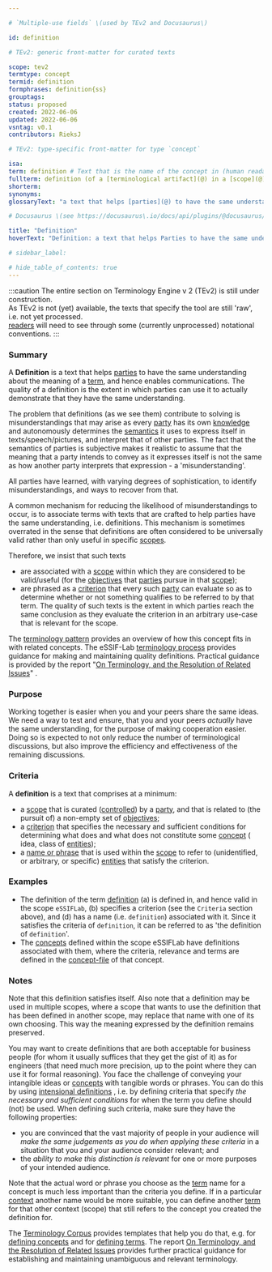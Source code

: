 ```yaml
---

# `Multiple-use fields` \(used by TEv2 and Docusaurus\)

id: definition

# TEv2: generic front-matter for curated texts

scope: tev2
termtype: concept
termid: definition
formphrases: definition{ss}
grouptags:
status: proposed
created: 2022-06-06
updated: 2022-06-06
vsntag: v0.1
contributors: RieksJ

# TEv2: type-specific front-matter for type `concept`

isa:
term: definition # Text that is the name of the concept in (human readable) texts.
fullterm: definition (of a [terminological artifact](@) in a [scope](@))
shorterm:
synonyms:
glossaryText: "a text that helps [parties](@) to have the same understanding about the meaning of (and [concepts](@) behind) a [term](@), ideally in such a way that these [parties](@) can determine whether or not they make the same distinction."

# Docusaurus \(see https://docusaurus\.io/docs/api/plugins/@docusaurus/plugin-content-docs#markdown-front-matter\):

title: "Definition"
hoverText: "Definition: a text that helps Parties to have the same understanding about the meaning of (and Concepts behind) a Term, ideally in such a way that these Parties can determine whether or not they make the same distinction."

# sidebar_label:

# hide_table_of_contents: true
---
```


:::caution
The entire section on Terminology Engine v 2 (TEv2) is still under construction.<br/>
As TEv2 is not (yet) available, the texts that specify the tool are still 'raw', i.e. not yet
processed.<br/>[readers](@) will need to see through some (currently unprocessed) notational
conventions.
:::

### Summary

A **Definition** is a text that helps [parties](@) to have the same understanding about the meaning
of a [term](@), and hence enables communications. The quality of a definition is the extent in which
parties can use it to actually demonstrate that they have the same understanding.

The problem that definitions (as we see them) contribute to solving is misunderstandings that may
arise as every [party](@) has its own [knowledge](@) and autonomously determines the [semantics](@)
it uses to express itself in texts/speech/pictures, and interpret that of other parties. The fact
that the semantics of parties is subjective makes it realistic to assume that the meaning that a
party intends to convey as it expresses itself is not the same as how another party interprets that
expression - a 'misunderstanding'.

All parties have learned, with varying degrees of sophistication, to identify misunderstandings, and
ways to recover from that.

A common mechanism for reducing the likelihood of misunderstandings to occur, is to associate terms
with texts that are crafted to help parties have the same understanding, i.e. definitions. This
mechanism is sometimes overrated in the sense that definitions are often considered to be
universally valid rather than only useful in specific [scopes](@).

Therefore, we insist that such texts

- are associated with a [scope](@) within which they are considered to be valid/useful (for
  the [objectives](@) that [parties](@) pursue in that [scope](@));
- are phrased as a [criterion](https://www.lexico.com/definition/criterion) that every
  such [party](@) can evaluate so as to determine whether or not something qualifies to be referred
  to by that term.
  The quality of such texts is the extent in which parties reach the same conclusion as they
  evaluate the criterion in an arbitrary use-case that is relevant for the scope.

The [terminology pattern](pattern-terminology@) provides an overview of how this concept fits in
with related concepts.
The eSSIF-Lab [terminology process](@) provides guidance for making and maintaining quality
definitions.
Practical guidance is provided by the
report "[On Terminology, and the Resolution of Related Issues](http://resolver.tudelft.nl/uuid:964a90da-da81-4d38-9f45-84f3f5fa96b3)"
.

### Purpose

Working together is easier when you and your peers share the same ideas. We need a way to test and
ensure, that you and your peers _actually_ have the same understanding, for the purpose of making
cooperation easier. Doing so is expected to not only reduce the number of terminological
discussions, but also improve the efficiency and effectiveness of the remaining discussions.

### Criteria

A **definition** is a text that comprises at a minimum:

- a [scope](@) that is curated ([controlled](@)) by a [party](@), and that is related to (the
  pursuit of) a non-empty set of [objectives](@);
- a [criterion](https://www.lexico.com/definition/criterion) that specifies the necessary and
  sufficient conditions for determining what does and what does not constitute some [concept](@) (
  idea, class of [entities](@));
- a [name or phrase](@) that is used within the [scope](@) to refer to (unidentified, or arbitrary,
  or specific) [entities](@) that satisfy the criterion.

### Examples

- The definition of the term [definition](@) (a) is defined in, and hence valid in the
  scope `eSSIFLab`, (b) specifies a criterion (see the `Criteria` section above), and (d) has a
  name (i.e. `definition`) associated with it. Since it satisfies the criteria of `definition`, it
  can be referred to as 'the definition of `definition`'.
- The [concepts](@) defined within the scope eSSIFLab have definitions associated with them, where
  the criteria, relevance and terms are defined in the [concept-file](@) of that concept.

### Notes

Note that this definition satisfies itself. Also note that a definition may be used in multiple
scopes, where a scope that wants to use the definition that has been defined in another scope, may
replace that name with one of its own choosing. This way the meaning expressed by the definition
remains preserved.

You may want to create definitions that are both acceptable for business people (for whom it usually
suffices that they get the gist of it) as for engineers (that need much more precision, up to the
point where they can use it for formal reasoning). You face the challenge of conveying your
intangible ideas or [concepts](@) with tangible words or phrases. You can do this by
using [intensional definitions](https://en.wikipedia.org/wiki/Extensional_and_intensional_definitions)
, i.e. by defining criteria that specify *the necessary and sufficient conditions* for when the term
you define should (not) be used. When defining such criteria, make sure they have the following
properties:

- you are convinced that the vast majority of people in your audience will *make the same judgements
  as you do when applying these criteria* in a situation that you and your audience consider
  relevant; and
- the *ability to make this distinction is relevant* for one or more purposes of your intended
  audience.

Note that the actual word or phrase you choose as the [term](@) name for a concept is much less
important than the criteria you define. If in a particular [context](@) another name would be more
suitable, you can define another [term](@) for that other context (scope) that still refers to the
concept you created the definition for.

The [Terminology Corpus](@) provides templates that help you do that, e.g.
for [defining concepts](@) and for [defining terms](@). The
report [On Terminology, and the Resolution of Related Issues](http://resolver.tudelft.nl/uuid:964a90da-da81-4d38-9f45-84f3f5fa96b3)
provides further practical guidance for establishing and maintaining unambiguous and relevant
terminology.
